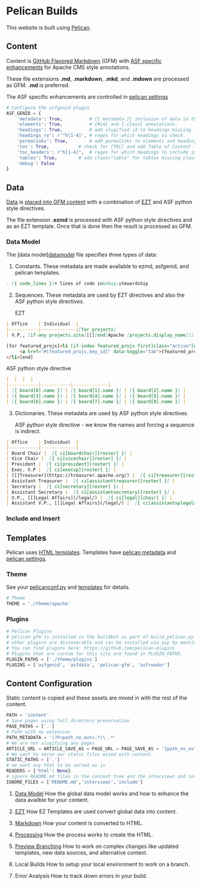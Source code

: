 # Pelican Builds

This website is built using [Pelican][pelican].

## Content

Content is [GitHub Flavored Markdown][mastering] (GFM) with [ASF specific enhancements][asfgenid] for Apache CMS style annotations.

These file extensions **.md**, **.markdown**, **.mkd**, and **.mdown** are processed as GFM. **.md** is preferred.

The ASF specific enhancements are controlled in [pelican settings][configure]

```python
# Configure the asfgenid plugin
ASF_GENID = {
    'metadata': True,          # {{ metadata }} inclusion of data in the html.
    'elements': True,	       # {#id} and {.class} annotations.
    'headings': True,	       # add slugified id to headings missing id.
    'headings_re': r'^h[1-4]', # regex for which headings to check.
    'permalinks': True,	       # add permalinks to elements and headings when id is added.
    'toc': True,  	       # check for [TOC] and add Table of Content if present.
    'toc_headers': r"h[1-4]",  # regex for which headings to include in the [TOC]
    'tables': True,	       # add class="table" for tables missing class.
    'debug': False
}
```

## Data

[Data][asfdata] is [placed into GFM content][asfreader] with a combination of [EZT][eztsyntax] and ASF python style directives.

The file extension **.ezmd** is processed with ASF python style directives and as an EZT template. Once that is done then the result is processed as GFM.

### Data Model

The [data model[[datamodel] file specifies three types of data:

1. Constants. These metadata are made available to ezmd, asfgenid, and pelican templates.

```md
- [{ code_lines }]+ lines of code in&nbsp;stewardship
```

2. Sequences. These metadata are used by EZT directives and also the ASF python style directives.

   EZT
```md
| Office    | Individual  |
|-----------|-------------|[for projects]
| V.P., [if-any projects.site][[][end]Apache [projects.display_name][if-any projects.site]]([projects.site])[end] | [projects.chair] |[end]
```
```html
[for featured_projs]<li [if-index featured_projs first]class="active"[end]>
     <a href="#[featured_projs.key_id]" data-toggle="tab">[featured_projs.display_name]</a>
</li>[end]
```
   ASF python style directive
```md
|  |  |  |
|-----------|-----------|-------------|
| [{ board[0].name }] | [{ board[1].name }] | [{ board[2].name }] |
| [{ board[3].name }] | [{ board[4].name }] | [{ board[5].name }] |
| [{ board[6].name }] | [{ board[7].name }] | [{ board[8].name }] |
```

3. Dictionaries. These metadata are used by ASF python style directives.

   ASF python style directive - we know the names and forcing a sequence is indirect.
```md
| Office    | Individual  |
|-----------|-------------|
| Board Chair |  [{ ci[boardchair][roster] }] |
| Vice Chair |  [{ ci[vicechair][roster] }] |
| President |  [{ ci[president][roster] }] |
| Exec. V.P |  [{ ci[execvp][roster] }] |
| [[]Treasurer](https://treasurer.apache.org/) |  [{ ci[treasurer][roster] }] |
| Assistant Treasurer |  [{ ci[assistanttreasurer][roster] }] |
| Secretary |  [{ ci[secretary][roster] }] |
| Assistant Secretary |  [{ ci[assistantsecretary][roster] }] |
| V.P., [[]Legal Affairs](/legal/) |  [{ ci[legal][chair] }] |
| Assistant V.P., [[]Legal Affairs](/legal/) |  [{ ci[assistantvplegalaffairs][roster] }] |
```

### Include and Insert

## Templates

Pelican uses [HTML templates][templates]. Templates have [pelican metadata][variables] and [pelican settings][settings].

### Theme

See your [pelicanconf.py][configure] and [templates][theme] for details.

```python
# Theme
THEME = './theme/apache'
```

### Plugins

```python
# Pelican Plugins
# pelican-gfm is installed in the buildbot as part of build_pelican.py. It is an ASF Infra custom plugin.
# other plugins are discoverable and can be installed via pip by mentioning them in requirements.txt
# You can find plugins here: https://github.com/pelican-plugins
# Plugins that are custom for this site are found in PLUGIN_PATHS.
PLUGIN_PATHS = ['./theme/plugins']
PLUGINS = ['asfgenid', 'asfdata', 'pelican-gfm', 'asfreader']
```

## Content Configuration

Static content is copied and these assets are mixed in with the rest of the content.

```python
PATH = 'content'
# Save pages using full directory preservation
PAGE_PATHS = ['.']
# Path with no extension
PATH_METADATA = '(?P<path_no_ext>.*)\..*'
# We are not slugifying any pages
ARTICLE_URL = ARTICLE_SAVE_AS = PAGE_URL = PAGE_SAVE_AS = '{path_no_ext}.html'
# We want to serve our static files mixed with content.
STATIC_PATHS = ['.']
# we want any html to be served as is
READERS = {'html': None}
# ignore README.md files in the content tree and the interviews and include folders.
IGNORE_FILES = ['README.md','interviews','include']
```


1. [Data Model](data.md)
   How the global data model works and how to enhance the data availble for your content.

2. [EZT](ezt.md)
   How EZ Templates are used convert global data into content.

3. [Markdown](markdown.md)
   How your content is converted to HTML.

4. [Processing](process.md)
   How the process works to create the HTML.

5. [Preview Branching](branches.md)
   How to work on complex changes like updated templates, new data sources, and alternative content.

6. Local Builds
   How to setup your local environment to work on a branch.

7. Error Analysis
   How to track down errors in your build.


[pelican]:   	https://blog.getpelican.com
[mastering]:	https://guides.github.com/features/mastering-markdown/
[gfm]:		https://github.com/github/cmark-gfm
[gfmspec]:	https://github.blog/2017-03-14-a-formal-spec-for-github-markdown/
[ezt]:		https://github.com/gstein/ezt
[eztsyntax]:	https://github.com/gstein/ezt/blob/wiki/Syntax.md
[templates]:	https://docs.getpelican.com/en/latest/themes.html#structure
[variables]:	https://docs.getpelican.com/en/latest/themes.html#templates-and-variables
[pagemodel]:	https://docs.getpelican.com/en/latest/themes.html#page
[settings]:	https://docs.getpelican.com/en/latest/settings.html#
[pelicanasf]:	https://github.com/apache/infrastructure-p6/tree/production/modules/pelican_asf/files
[asfdata]:	../theme/plugins/asfdata.py
[asfreader]:	../theme/plugins/asfreader.py
[asfgenid]:	../theme/plugins/asfgenid.py
[theme]:     	../theme/apache/templates/.
[configure]: 	../pelicanconf.py
[datamodel]:	../asfdata.yaml
[markdown]:  	./markdown.md
[data_ezt]:  	./data_ezt.md
[process]:   	./process.md
[branches]:  	./branches.md
[local]:     	./local.md
